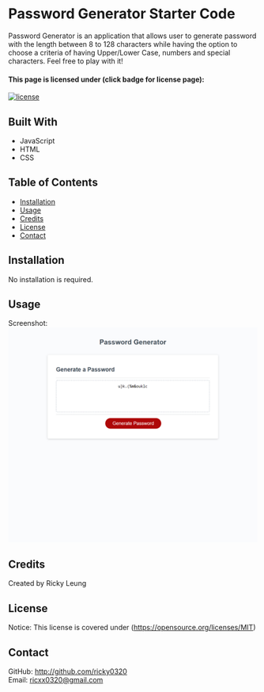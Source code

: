 # Password Generator Starter Code

Password Generator is an application that allows user to generate password with the length between 8 to 128 characters while having the option to choose a criteria of having Upper/Lower Case, numbers and special characters. Feel free to play with it!

#### This page is licensed under (click badge for license page): 
[![license](https://img.shields.io/badge/License-MIT-yellow.svg)](https://opensource.org/licenses/MIT)

## Built With
* JavaScript
* HTML
* CSS

## Table of Contents
* [Installation](#installation)
* [Usage](#usage)
* [Credits](#credits)
* [License](#license) 
* [Contact ](#contact)

## Installation
No installation is required.

## Usage
Screenshot: <br/>
![screenshot](./assets/images/pw-generator.jpg)<br/>

## Credits
Created by Ricky Leung

## License
Notice: This license is covered under (https://opensource.org/licenses/MIT)

## Contact 
GitHub: http://github.com/ricky0320  
Email: ricxx0320@gmail.com